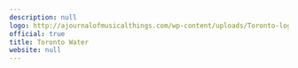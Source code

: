 ```yaml
---
description: null
logo: http://ajournalofmusicalthings.com/wp-content/uploads/Toronto-logo.png
official: true
title: Toronto Water
website: null
---
```

